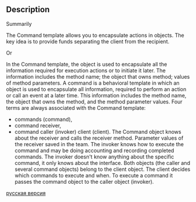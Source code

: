 ## Description

Summarily

The Command template allows you to encapsulate actions in objects. The key idea is to provide funds
separating the client from the recipient.

Or

In the Command template, the object is used to encapsulate all the information required for execution
actions or to initiate it later. The information includes the method name; the object that owns
method; values of method parameters.
A command is a behavioral template in which an object is used to encapsulate all information,
required to perform an action or call an event at a later time. This information includes
the method name, the object that owns the method, and the method parameter values.
Four terms are always associated with the Command template:
- commands (command),
- command receiver,
- command caller (invoker)
 client (client).
The Command object knows about the receiver and calls the receiver method. Parameter values of the receiver
saved in the team. The invoker knows how to execute the command and may be doing accounting and
recording completed commands. The invoker doesn't know anything about the specific command, it only knows
about the interface. Both objects (the caller and several command objects) belong to the client object.
The client decides which commands to execute and when. To execute a command it passes the command object to the caller
object (invoker).


[русская версия](README-rus.md)
